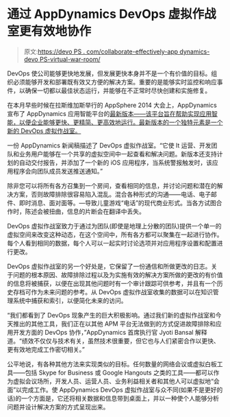 # 通过 AppDynamics DevOps 虚拟作战室更有效地协作

> 原文:[https://devo PS . com/collaborate-effectively-app dynamics-devo PS-virtual-war-room/](https://devops.com/collaborate-effectively-appdynamics-devops-virtual-war-room/)

DevOps 使公司能够更快地发展，但发展更快本身并不是一个有价值的目标。组织必须能够开发和部署既有效又方便的解决方案。重要的是能够实时监控和响应事件，以确保一切都以最佳状态运行，并能够在不正常时尽快创建和实施修复。

在本月早些时候在拉斯维加斯举行的 AppSphere 2014 大会上，AppDynamics 宣布了 AppDynamics 应用智能平台的[最新版本——该平台旨在帮助实现应用智能，以便企业能够更快、更精简、更高效地运行。最新版本的一个独特元素是一个新的 DevOps 虚拟作战室。](https://www.appdynamics.com/news-room/appdynamics-intros-fall-2014-release/)

一份 AppDynamics 新闻稿描述了 DevOps 虚拟作战室。“它使 It 运营、开发团队和业务用户能够在一个共享的虚拟空间中一起查看和解决问题。新版本还支持计划的自动交付报告，并添加了一个新的 iOS 应用程序，当系统警报触发时，该应用程序会向团队成员发送推送通知。”

除非您可以将所有各方召集到一个房间，查看相同的信息，并讨论问题和潜在的解决方案，否则故障排除很容易陷入混乱。混合各种形式的沟通——电话、电子邮件、即时消息、面对面等。—导致儿童游戏“电话”的现代商业形式。当各方试图合作时，陈述会被扭曲，信息的片断会在翻译中丢失。

DevOps 虚拟作战室致力于通过为团队(即使是地理上分散的团队)提供一个单一的虚拟空间来改变这种动态，在这个空间中，所有各方都可以聚集在一起进行协作。每个人看到相同的数据，每个人可以一起实时讨论选项并对应用程序设置和配置进行更改。

DevOps 虚拟作战室的另一个好处是，它保留了一份通信和所做更改的日志。关于问题的根本原因、故障排除过程以及为实施有效的解决方案所做的更改的有价值的信息将被捕获，以便在出现其他问题时有一个审计跟踪可供参考，并且有一个历史存档可作为未来问题的参考。从 DevOps 虚拟作战室收集的数据可以在知识管理系统中捕获和索引，以便简化未来的访问。

“我们都看到了 DevOps 现象产生的巨大积极影响。通过我们新的虚拟作战室和今天推出的其他工具，我们正在以其他 APM 平台无法做到的方式促进故障排除和应用开发方面的 DevOps 协作，”AppDynamics 首席执行官 Jyoti Bansal 解释道。“绩效不仅仅与技术有关，虽然技术很重要，但它也与人们紧密合作以更快、更有效地完成工作密切相关。”

公平地说，有各种其他方法来实现类似的目标。任何数量的网络会议或虚拟白板工具——包括 Skype for Business 或 Google Hangouts 之类的工具——都可以作为虚拟会议场所，开发人员、运营人员、业务利益相关者和其他人可以虚拟地“会面”以完成工作。使 AppDynamics DevOps 虚拟作战室与众不同(如果不是更好的话)的一个方面是，它还将相关数据和信息带到桌面上，并以一种使个人能够分析问题并设计解决方案的方式呈现出来。